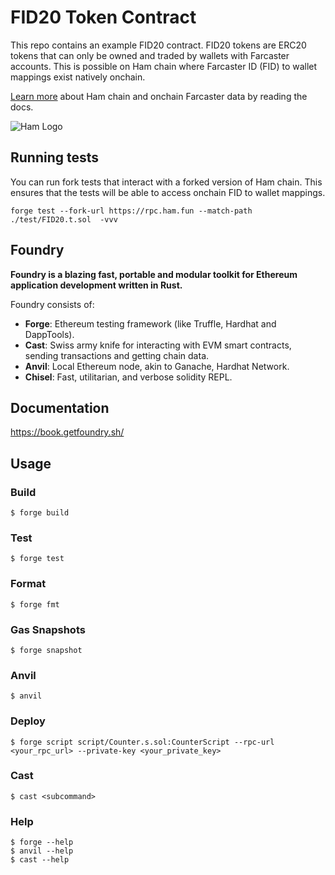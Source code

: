 # FID20 Token Contract

This repo contains an example FID20 contract. FID20 tokens are ERC20 tokens that can only be owned and traded by wallets with Farcaster accounts. This is possible on Ham chain where Farcaster ID (FID) to wallet mappings exist natively onchain.

[Learn more](https://docs.ham.fun/docs/farcaster-data) about Ham chain and onchain Farcaster data by reading the docs.

![Ham Logo](https://ham.fun/ham-icon.svg)

## Running tests

You can run fork tests that interact with a forked version of Ham chain. This ensures that the tests will be able to access onchain FID to wallet mappings.

```
forge test --fork-url https://rpc.ham.fun --match-path ./test/FID20.t.sol  -vvv
```

## Foundry

**Foundry is a blazing fast, portable and modular toolkit for Ethereum application development written in Rust.**

Foundry consists of:

- **Forge**: Ethereum testing framework (like Truffle, Hardhat and DappTools).
- **Cast**: Swiss army knife for interacting with EVM smart contracts, sending transactions and getting chain data.
- **Anvil**: Local Ethereum node, akin to Ganache, Hardhat Network.
- **Chisel**: Fast, utilitarian, and verbose solidity REPL.

## Documentation

https://book.getfoundry.sh/

## Usage

### Build

```shell
$ forge build
```

### Test

```shell
$ forge test
```

### Format

```shell
$ forge fmt
```

### Gas Snapshots

```shell
$ forge snapshot
```

### Anvil

```shell
$ anvil
```

### Deploy

```shell
$ forge script script/Counter.s.sol:CounterScript --rpc-url <your_rpc_url> --private-key <your_private_key>
```

### Cast

```shell
$ cast <subcommand>
```

### Help

```shell
$ forge --help
$ anvil --help
$ cast --help
```
